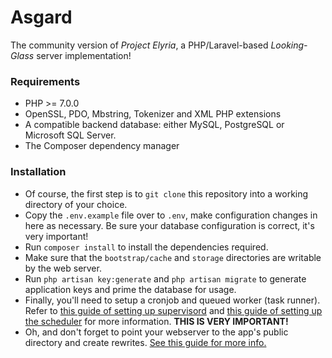 # Asgard
The community version of *Project Elyria*, a PHP/Laravel-based *Looking-Glass* server implementation!

### Requirements
* PHP >= 7.0.0
* OpenSSL, PDO, Mbstring, Tokenizer and XML PHP extensions
* A compatible backend database: either MySQL, PostgreSQL or Microsoft SQL Server.
* The Composer dependency manager

### Installation
* Of course, the first step is to `git clone` this repository into a working directory of your choice.
* Copy the `.env.example` file over to `.env`, make configuration changes in here as necessary. Be sure your database configuration is correct, it's very important!
* Run `composer install` to install the dependencies required.
* Make sure that the `bootstrap/cache` and `storage` directories are writable by the web server.
* Run `php artisan key:generate` and `php artisan migrate` to generate application keys and prime the database for usage.
* Finally, you'll need to setup a cronjob and queued worker (task runner). Refer to [this guide of setting up supervisord](https://laravel.com/docs/5.1/queues#supervisor-configuration) and [this guide of setting up the scheduler](https://laravel.com/docs/5.5/scheduling#introduction) for more information. **THIS IS VERY IMPORTANT!**
* Oh, and don't forget to point your webserver to the app's public directory and create rewrites. [See this guide for more info.](https://laravel.com/docs/5.5/installation#web-server-configuration)
